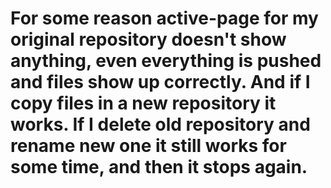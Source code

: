 # For some reason active-page for my original repository doesn't show anything, even everything is pushed and files show up correctly. And if I copy files in a new repository it works. If I delete old repository and rename new one it still works for some time, and then it stops again.
